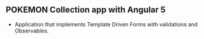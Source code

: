 ## POKEMON Collection app with Angular 5
- Application that implements Template Driven Forms with validations and Observables.
